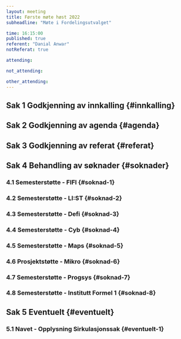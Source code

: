 ```yaml
---
layout: meeting
title: Første møte høst 2022
subheadline: "Møte i Fordelingsutvalget"

time: 16:15:00
published: true
referent: "Danial Anwar"
notReferat: true

attending:

not_attending:

other_attending:
---
```


## Sak 1 Godkjenning av innkalling {#innkalling}

## Sak 2 Godkjenning av agenda {#agenda}

## Sak 3 Godkjenning av referat {#referat}

## Sak 4 Behandling av søknader {#soknader}

### 4.1 Semesterstøtte - FIFI {#soknad-1}

### 4.2 Semesterstøtte - LI:ST {#soknad-2}

### 4.3 Semesterstøtte - Defi {#soknad-3}

### 4.4 Semesterstøtte - Cyb {#soknad-4}

### 4.5 Semesterstøtte - Maps {#soknad-5}

### 4.6 Prosjektstøtte - Mikro {#soknad-6}

### 4.7 Semesterstøtte - Progsys {#soknad-7}

### 4.8 Semesterstøtte - Institutt Formel 1 {#soknad-8}

## Sak 5 Eventuelt {#eventuelt}

### 5.1 Navet - Opplysning Sirkulasjonssak {#eventuelt-1}
